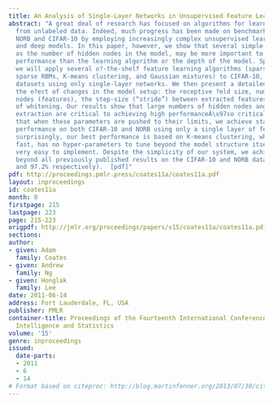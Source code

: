 ```yaml
---
title: An Analysis of Single-Layer Networks in Unsupervised Feature Learning
abstract: "A great deal of research has focused on algorithms for learning features
  from unlabeled data. Indeed, much progress has been made on benchmark datasets like
  NORB and CIFAR-10 by employing increasingly complex unsupervised learning algorithms
  and deep models. In this paper, however, we show that several simple factors, such
  as the number of hidden nodes in the model, may be more important to achieving high
  performance than the learning algorithm or the depth of the model. Speci?cally,
  we will apply several o?-the-shelf feature learning algorithms (sparse auto-encoders,
  sparse RBMs, K-means clustering, and Gaussian mixtures) to CIFAR-10, NORB, and STL
  datasets using only single-layer networks. We then present a detailed analysis of
  the e?ect of changes in the model setup: the receptive ?eld size, num- ber of hidden
  nodes (features), the step-size (“stride”) between extracted features, and the e?ect
  of whitening. Our results show that large numbers of hidden nodes and dense feature
  extraction are critical to achieving high performanceÂ\x97so critical, in fact,
  that when these parameters are pushed to their limits, we achieve state-of-the-art
  performance on both CIFAR-10 and NORB using only a single layer of features. More
  surprisingly, our best performance is based on K-means clustering, which is extremely
  fast, has no hyper-parameters to tune beyond the model structure itself, and is
  very easy to implement. Despite the simplicity of our system, we achieve accuracy
  beyond all previously published results on the CIFAR-10 and NORB datasets (79.6%
  and 97.2% respectively).  [pdf]"
pdf: http://proceedings.pmlr.press/coates11a/coates11a.pdf
layout: inproceedings
id: coates11a
month: 0
firstpage: 215
lastpage: 223
page: 215-223
origpdf: http://jmlr.org/proceedings/papers/v15/coates11a/coates11a.pdf
sections: 
author:
- given: Adam
  family: Coates
- given: Andrew
  family: Ng
- given: Honglak
  family: Lee
date: 2011-06-14
address: Fort Lauderdale, FL, USA
publisher: PMLR
container-title: Proceedings of the Fourteenth International Conference on Artificial
  Intelligence and Statistics
volume: '15'
genre: inproceedings
issued:
  date-parts:
  - 2011
  - 6
  - 14
# Format based on citeproc: http://blog.martinfenner.org/2013/07/30/citeproc-yaml-for-bibliographies/
---
```

